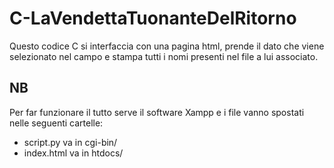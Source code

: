# C-LaVendettaTuonanteDelRitorno
Questo codice C si interfaccia con una pagina html, prende il dato che viene selezionato nel campo e stampa tutti i nomi presenti nel file a lui associato.
## NB
Per far funzionare il tutto serve il software Xampp e i file vanno spostati nelle seguenti cartelle: 
* script.py va in cgi-bin/ 
* index.html va in htdocs/
